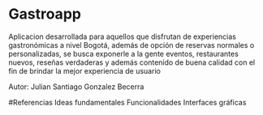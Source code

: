 # Gastroapp 
Aplicacion desarrollada para aquellos que disfrutan de experiencias gastronómicas a nivel Bogotá,
además de opción de reservas normales o personalizadas, se busca exponerle a la gente eventos, 
restaurantes nuevos, reseñas verdaderas y además contenido de buena calidad con el fin de brindar
la mejor experiencia de usuario

Autor: Julian Santiago Gonzalez Becerra

#Referencias
Ideas fundamentales
Funcionalidades
Interfaces gráficas


